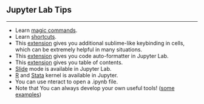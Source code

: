 ## Jupyter Lab Tips

---

- Learn [magic commands](https://ipython.readthedocs.io/en/stable/interactive/magics.html).
- Learn [shortcuts](https://www.dataquest.io/blog/jupyter-notebook-tips-tricks-shortcuts/). 
- This [extension](https://github.com/ryantam626/jupyterlab_sublime) gives you additional sublime-like keybinding in cells, which can be extremely helpful in many situations.
- This [extension](https://github.com/ryantam626/jupyterlab_code_formatter) gives you code auto-formatter in Jupyter Lab.
- This [extension](https://github.com/jupyterlab/jupyterlab-toc) gives you table of contents.
- [Slide](https://jupyterlab.readthedocs.io/en/stable/user/export.html) mode is available in Jupyter Lab.
- [R](https://github.com/IRkernel/IRkernel) and [Stata](https://github.com/kylebarron/stata_kernel) kernel is available in Jupyter.
- You can use nteract to open a .ipynb file.
- Note that You can always develop your own useful tools! ([some examples](https://github.com/Alalalalaki/Guide2EconRA/tree/master/jupyter_tools/python_jupyter_gadget))

